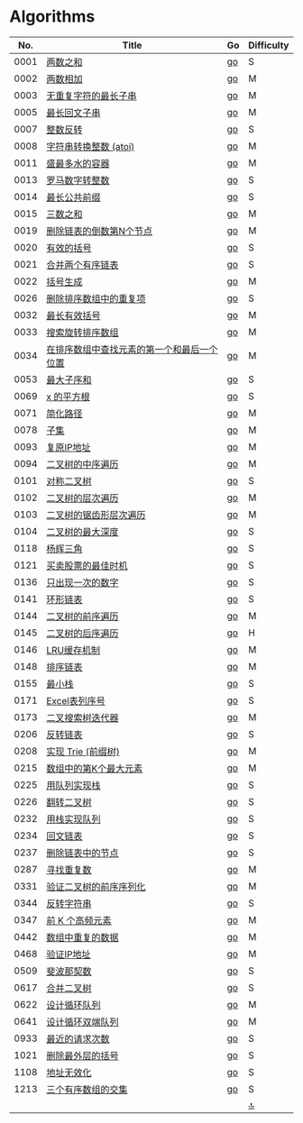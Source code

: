 # Algorithms

| No. | Title | Go | <span id="Top">Difficulty</span> |
|-----| ----- | -- | ---------- |
|0001|[两数之和](https://leetcode-cn.com/problems/two-sum/)|[go](./myarray/1.twoSum.go)|S|
|0002|[两数相加](https://leetcode-cn.com/problems/add-two-numbers/)|[go](./linkedList/2.addTwoNumbers.go)|M|
|0003|[无重复字符的最长子串](https://leetcode-cn.com/problems/longest-substring-without-repeating-characters/)|[go](./mystring/3.lengthOfLongestSubstring.go)|M|
|0005|[最长回文子串](https://leetcode-cn.com/problems/longest-palindromic-substring/)|[go](./mystring/5.longestPalindrome.go)|M|
|0007|[整数反转](https://leetcode-cn.com/problems/reverse-integer/)|[go](./mystring/7.reverse.go)|S|
|0008|[字符串转换整数 (atoi)](https://leetcode-cn.com/problems/string-to-integer-atoi/)|[go](./mystring/8.myAtoi.go)|M|
|0011|[盛最多水的容器](https://leetcode-cn.com/problems/container-with-most-water/submissions/)|[go](./myarray/11.maxArea.go)|M|
|0013|[罗马数字转整数](https://leetcode-cn.com/problems/roman-to-integer/)|[go](./mystring/13.romanToInt.go)|S|
|0014|[最长公共前缀](https://leetcode-cn.com/problems/longest-common-prefix/)|[go](./mystring/14.longestCommonPrefix.go)|S|
|0015|[三数之和](https://leetcode-cn.com/problems/3sum/submissions/)|[go](./myarray/15.threeSum.go)|M|
|0019|[删除链表的倒数第N个节点](https://leetcode-cn.com/problems/remove-nth-node-from-end-of-list/)|[go](./linkedList/19.removeNthFromEnd.go)|M|
|0020|[有效的括号](https://leetcode-cn.com/problems/valid-parentheses/)|[go](./mystring/20.isValid.go)|S|
|0021|[合并两个有序链表](https://leetcode-cn.com/problems/merge-two-sorted-lists/submissions/)|[go](./linkedList/21.mergeTwoSortedLists.go)|S|
|0022|[括号生成](https://leetcode-cn.com/problems/generate-parentheses/)|[go](./tree/22.generateParenthesis.go)|M|
|0026|[删除排序数组中的重复项](https://leetcode-cn.com/problems/remove-duplicates-from-sorted-array/)|[go](./myarray/26.removeDuplicates.go)|S|
|0032|[最长有效括号](https://leetcode-cn.com/problems/longest-valid-parentheses/)|[go](./mystring/32.longestValidParentheses.go)|M|
|0033|[搜索旋转排序数组](https://leetcode-cn.com/problems/search-in-rotated-sorted-array/submissions/)|[go](./myarray/33.search.go)|M|
|0034|[在排序数组中查找元素的第一个和最后一个位置](https://leetcode-cn.com/problems/find-first-and-last-position-of-element-in-sorted-array/)|[go](./myarray/34.searchRange.go)|M|
|0053|[最大子序和](https://leetcode-cn.com/problems/maximum-subarray/)|[go](./myarray/53.maxSubArray.go)|S|
|0069|[x 的平方根](https://leetcode-cn.com/problems/sqrtx/)|[go](./binarysearch/69.mySqrt.go)|S|
|0071|[简化路径](https://leetcode-cn.com/problems/simplify-path/)|[go](./mystring/71.simplifyPath.go)|M|
|0078|[子集](https://leetcode-cn.com/problems/subsets/)|[go](./myarray/78.subsets.go)|M|
|0093|[复原IP地址](https://leetcode-cn.com/problems/restore-ip-addresses/submissions/)|[go](./mystring/93.restoreIpAddresses.go)|M|
|0094|[二叉树的中序遍历](https://leetcode-cn.com/problems/binary-tree-inorder-traversal/)|[go](./tree/94.inorderTraversal.go)|M|
|0101|[对称二叉树](https://leetcode-cn.com/problems/symmetric-tree/submissions/)|[go](./tree/101.isSymmetric.go)|S|
|0102|[二叉树的层次遍历](https://leetcode-cn.com/problems/binary-tree-level-order-traversal/submissions/)|[go](./tree/102.levelOrder.go)|M|
|0103|[二叉树的锯齿形层次遍历](https://leetcode-cn.com/problems/binary-tree-level-order-traversal/submissions/)|[go](./tree/103.zigzagLevelOrder.go)|M|
|0104|[二叉树的最大深度](https://leetcode-cn.com/problems/maximum-depth-of-binary-tree/)|[go](./tree/104.maxDepth.go)|S|
|0118|[杨辉三角](https://leetcode-cn.com/problems/pascals-triangle/)|[go](./myarray/118.generate.go)|S|
|0121|[买卖股票的最佳时机](https://leetcode-cn.com/problems/best-time-to-buy-and-sell-stock/)|[go](./myarray/121.maxProfit.go)|S|
|0136|[只出现一次的数字](https://leetcode-cn.com/problems/single-number/comments/)|[go](./mybit/136.singleNumber.go)|S|
|0141|[环形链表](https://leetcode-cn.com/problems/linked-list-cycle/)|[go](./linkedList/141.hasCycle.go)|S|
|0144|[二叉树的前序遍历](https://leetcode-cn.com/problems/binary-tree-preorder-traversal/)|[go](./tree/144.preorderTraversal.go)|M|
|0145|[二叉树的后序遍历](https://leetcode-cn.com/problems/binary-tree-postorder-traversal/)|[go](./tree/145.postorderTraversal.go)|H|
|0146|[LRU缓存机制](https://leetcode-cn.com/problems/lru-cache/)|[go](./linkedList/146.LRUCache.go)|M|
|0148|[排序链表](https://leetcode-cn.com/problems/sort-list/)|[go](./linkedList/148.sortList.go)|M|
|0155|[最小栈](https://leetcode-cn.com/problems/min-stack/)|[go](./mystack/155.minStack.go)|S|
|0171|[Excel表列序号](https://leetcode-cn.com/problems/excel-sheet-column-number/)|[go](./mystring/171.titleToNumber.go)|S|
|0173|[二叉搜索树迭代器](https://leetcode-cn.com/problems/binary-search-tree-iterator/)|[go](./mystack/173.BSTIterator.go)|M|
|0206|[反转链表](https://leetcode-cn.com/problems/reverse-linked-list/)|[go](./linkedList/206.reverseList.go)|S|
|0208|[实现 Trie (前缀树)](https://leetcode-cn.com/problems/implement-trie-prefix-tree/)|[go](./trie/208.trie.go)|M|
|0215|[数组中的第K个最大元素](https://leetcode-cn.com/problems/kth-largest-element-in-an-array/)|[go](./myheap/215.findKthLargest.go)|M|
|0225|[用队列实现栈](https://leetcode-cn.com/problems/implement-stack-using-queues/)|[go](./mystack/225.myStack.go)|S|
|0226|[翻转二叉树](https://leetcode-cn.com/problems/invert-binary-tree/submissions/)|[go](./tree/226.invertTree.go)|S|
|0232|[用栈实现队列](https://leetcode-cn.com/problems/implement-queue-using-stacks/)|[go](./mystack/232.myQueue.go)|S|
|0234|[回文链表](https://leetcode-cn.com/problems/palindrome-linked-list/solution/)|[go](./linkedList/234.isPalindrome.go)|S|
|0237|[删除链表中的节点](https://leetcode-cn.com/problems/delete-node-in-a-linked-list/)|[go](./linkedList/237.deleteNode.go)|S|
|0287|[寻找重复数](https://leetcode-cn.com/problems/find-the-duplicate-number/)|[go](./myarray/287.findDuplicate.go)|M|
|0331|[验证二叉树的前序序列化](https://leetcode-cn.com/problems/verify-preorder-serialization-of-a-binary-tree/)|[go](./tree/331.isValidSerialization.go)|M|
|0344|[反转字符串](https://leetcode-cn.com/problems/reverse-string/)|[go](./mystring/344.reverseString.go)|S|
|0347|[前 K 个高频元素](https://leetcode-cn.com/problems/top-k-frequent-elements/)|[go](./myheap/347.topkFrequent.go)|M|
|0442|[数组中重复的数据](https://leetcode-cn.com/problems/find-all-duplicates-in-an-array/)|[go](./myarray/442.findDuplicates.go)|M|
|0468|[验证IP地址](https://leetcode-cn.com/problems/validate-ip-address/submissions/)|[go](./mystring/468.validIPAddress.go)|M|
|0509|[斐波那契数](https://leetcode-cn.com/problems/fibonacci-number/)|[go](./myarray/509.fibnacci.go)|S|
|0617|[合并二叉树](https://leetcode-cn.com/problems/merge-two-binary-trees/)|[go](./tree/617.mergeTrees.go)|S|
|0622|[设计循环队列](https://leetcode-cn.com/problems/design-circular-queue/)|[go](./myqueue/622.MyCircularQueue.go)|M|
|0641|[设计循环双端队列](https://leetcode-cn.com/problems/design-circular-deque/)|[go](./myqueue/641.MyCircularDequeBasedOnDLinkedList.go)|M|
|0933|[最近的请求次数](https://leetcode-cn.com/problems/number-of-recent-calls/)|[go](./myqueue/933.RecentCounter.go)|S|
|1021|[删除最外层的括号](https://leetcode-cn.com/problems/remove-outermost-parentheses/)|[go](./mystack/1021.removeOuterParentheses.go)|S|
|1108|[地址无效化](https://leetcode-cn.com/problems/defanging-an-ip-address/)|[go](./mystring/1108.defangIPaddr.go)|S|
|1213|[三个有序数组的交集](https://leetcode-cn.com/problems/intersection-of-three-sorted-arrays/)|[go](./myarray/1213.arraysIntersection.go)|S|
||||[:top:](#Top)|
